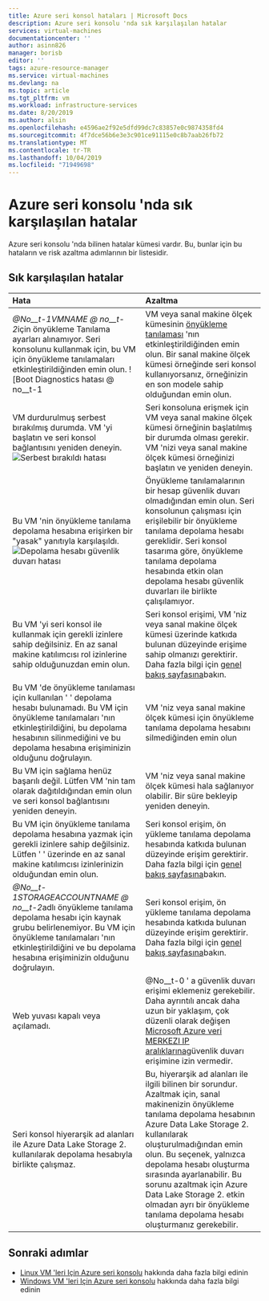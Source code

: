 ```yaml
---
title: Azure seri konsol hataları | Microsoft Docs
description: Azure seri konsolu 'nda sık karşılaşılan hatalar
services: virtual-machines
documentationcenter: ''
author: asinn826
manager: borisb
editor: ''
tags: azure-resource-manager
ms.service: virtual-machines
ms.devlang: na
ms.topic: article
ms.tgt_pltfrm: vm
ms.workload: infrastructure-services
ms.date: 8/20/2019
ms.author: alsin
ms.openlocfilehash: e4596ae2f92e5dfd99dc7c83857e0c9874358fd4
ms.sourcegitcommit: 4f7dce56b6e3e3c901ce91115e0c8b7aab26fb72
ms.translationtype: MT
ms.contentlocale: tr-TR
ms.lasthandoff: 10/04/2019
ms.locfileid: "71949698"
---
```

# <a name="common-errors-within-the-azure-serial-console"></a>Azure seri konsolu 'nda sık karşılaşılan hatalar
Azure seri konsolu 'nda bilinen hatalar kümesi vardır. Bu, bunlar için bu hataların ve risk azaltma adımlarının bir listesidir.

## <a name="common-errors"></a>Sık karşılaşılan hatalar

Hata                            |   Azaltma
:---------------------------------|:--------------------------------------------|
*@No__t-1VMNAME @ no__t-2*için önyükleme Tanılama ayarları alınamıyor. Seri konsolunu kullanmak için, bu VM için önyükleme tanılamaları etkinleştirildiğinden emin olun. ![Boot Diagnostics hatası @ no__t-1 | VM veya sanal makine ölçek kümesinin [önyükleme tanılaması](boot-diagnostics.md) 'nın etkinleştirildiğinden emin olun. Bir sanal makine ölçek kümesi örneğinde seri konsol kullanıyorsanız, örneğinizin en son modele sahip olduğundan emin olun.
VM durdurulmuş serbest bırakılmış durumda. VM 'yi başlatın ve seri konsol bağlantısını yeniden deneyin. ![Serbest bırakıldı hatası](./media/virtual-machines-serial-console/virtual-machines-serial-console-deallocating-error.png) | Seri konsoluna erişmek için VM veya sanal makine ölçek kümesi örneğinin başlatılmış bir durumda olması gerekir. VM 'nizi veya sanal makine ölçek kümesi örneğinizi başlatın ve yeniden deneyin.
Bu VM 'nin önyükleme tanılama depolama hesabına erişirken bir "yasak" yanıtıyla karşılaşıldı. ![Depolama hesabı güvenlik duvarı hatası](./media/virtual-machines-serial-console/virtual-machines-serial-console-firewall-error.png)| Önyükleme tanılamalarının bir hesap güvenlik duvarı olmadığından emin olun. Seri konsolunun çalışması için erişilebilir bir önyükleme tanılama depolama hesabı gereklidir. Seri konsol tasarıma göre, önyükleme tanılama depolama hesabında etkin olan depolama hesabı güvenlik duvarları ile birlikte çalışılamıyor.
Bu VM 'yi seri konsol ile kullanmak için gerekli izinlere sahip değilsiniz. En az sanal makine katılımcısı rol izinlerine sahip olduğunuzdan emin olun.| Seri konsol erişimi, VM 'niz veya sanal makine ölçek kümesi üzerinde katkıda bulunan düzeyinde erişime sahip olmanızı gerektirir. Daha fazla bilgi için [genel bakış sayfasına](serial-console-overview.md)bakın.
Bu VM 'de önyükleme tanılaması için kullanılan ' ' depolama hesabı bulunamadı. Bu VM için önyükleme tanılamaları 'nın etkinleştirildiğini, bu depolama hesabının silinmediğini ve bu depolama hesabına erişiminizin olduğunu doğrulayın. | VM 'niz veya sanal makine ölçek kümesi için önyükleme tanılama depolama hesabını silmediğinden emin olun
Bu VM için sağlama henüz başarılı değil. Lütfen VM 'nin tam olarak dağıtıldığından emin olun ve seri konsol bağlantısını yeniden deneyin. | VM 'niz veya sanal makine ölçek kümesi hala sağlanıyor olabilir. Bir süre bekleyip yeniden deneyin.
Bu VM için önyükleme tanılama depolama hesabına yazmak için gerekli izinlere sahip değilsiniz. Lütfen ' ' üzerinde en az sanal makine katılımcısı izinlerinizin olduğundan emin olun. | Seri konsol erişim, ön yükleme tanılama depolama hesabında katkıda bulunan düzeyinde erişim gerektirir. Daha fazla bilgi için [genel bakış sayfasına](serial-console-overview.md)bakın.
*@No__t-1STORAGEACCOUNTNAME @ no__t-2*adlı önyükleme tanılama depolama hesabı için kaynak grubu belirlenemiyor. Bu VM için önyükleme tanılamaları 'nın etkinleştirildiğini ve bu depolama hesabına erişiminizin olduğunu doğrulayın. | Seri konsol erişim, ön yükleme tanılama depolama hesabında katkıda bulunan düzeyinde erişim gerektirir. Daha fazla bilgi için [genel bakış sayfasına](serial-console-overview.md)bakın.
Web yuvası kapalı veya açılamadı. | @No__t-0 ' a güvenlik duvarı erişimi eklemeniz gerekebilir. Daha ayrıntılı ancak daha uzun bir yaklaşım, çok düzenli olarak değişen [Microsoft Azure veri MERKEZI IP aralıklarına](https://www.microsoft.com/download/details.aspx?id=41653)güvenlik duvarı erişimine izin vermedir.
Seri konsol hiyerarşik ad alanları ile Azure Data Lake Storage 2. kullanılarak depolama hesabıyla birlikte çalışmaz. | Bu, hiyerarşik ad alanları ile ilgili bilinen bir sorundur. Azaltmak için, sanal makinenizin önyükleme tanılama depolama hesabının Azure Data Lake Storage 2. kullanılarak oluşturulmadığından emin olun. Bu seçenek, yalnızca depolama hesabı oluşturma sırasında ayarlanabilir. Bu sorunu azaltmak için Azure Data Lake Storage 2. etkin olmadan ayrı bir önyükleme tanılama depolama hesabı oluşturmanız gerekebilir.


## <a name="next-steps"></a>Sonraki adımlar
* [Linux VM 'leri Için Azure seri konsolu](./serial-console-linux.md) hakkında daha fazla bilgi edinin
* [Windows VM 'leri Için Azure seri konsolu](./serial-console-windows.md) hakkında daha fazla bilgi edinin